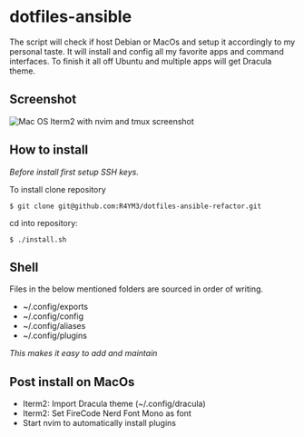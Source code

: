 # dotfiles-ansible

The script will check if host Debian or MacOs and setup it accordingly to my personal taste.
It will install and config all my favorite apps and command interfaces. To finish it all off Ubuntu and multiple apps will get Dracula theme.

## Screenshot
![Mac OS Iterm2 with nvim and tmux screenshot](https://raw.githubusercontent.com/R4YM3/dotfiles-ansible-refactor/main/screenshot.png)


## How to install

_Before install first setup SSH keys._

To install clone  repository
```
$ git clone git@github.com:R4YM3/dotfiles-ansible-refactor.git
```
cd into repository:
```
$ ./install.sh
```

## Shell
Files in the below mentioned folders are sourced in order of writing.

- ~/.config/exports
- ~/.config/config
- ~/.config/aliases
- ~/.config/plugins

_This makes it easy to add and maintain_

## Post install on MacOs
- Iterm2: Import Dracula theme (~/.config/dracula)
- Iterm2: Set FireCode Nerd Font Mono as font
- Start nvim to automatically install plugins

